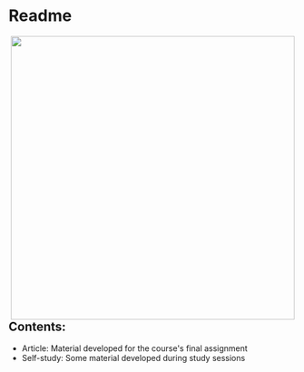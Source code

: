 # Readme

<img src="https://imgs.xkcd.com/comics/conditional_risk.png" width="500" align = "right">

## Contents:

* Article: Material developed for the course's final assignment
* Self-study: Some material developed during study sessions
